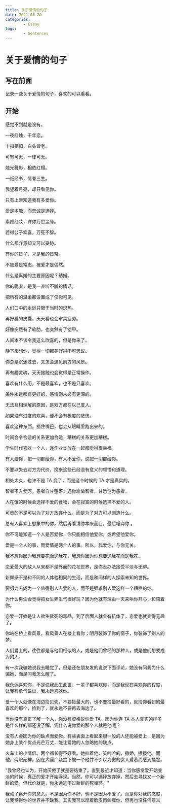 ```yaml
---
title: 关于爱情的句子
date: 2021-05-20
categories:
        - Essay
tags:
        - Sentences
---
```


# 关于爱情的句子

## 写在前面

记录一些关于爱情的句子，喜欢的可以看看。

## 开始

感觉不到就是没有。

一夜红烛，千年恋。

十指相扣，白头皆老。

可有可无，一律可无。

烛光舞影，相依红榻。

一纸经书，情眷三生。

我望着月亮，却只看见你。

只有上帝知道我有多爱你。

爱是本能，而忠诚是选择。

素颜红妆，许你万世尘缘。

若得公子欢喜，万死不辞。

什么都介意却又可以妥协。

有你的日子，才是我的日常。

不被爱是常态，被爱才是偶然。

什么是离婚的主要原因呢？结婚。

你的晚安，是我一直听不腻的情话。 

把所有的温柔都设置成了仅你可见。

人们口中的永远只限于当时的炽热。

再好看的皮囊，天天看也会审美疲劳。

好像突然有了软肋，也突然有了铠甲。

人间本不该令我这么欣喜的，但是你来了。

静下来想你，觉得一切都美好得不可思议。

你总是沉迷过去，又怎会遇见前方的风景。

再有趣灵魂，天天接触也会觉得是正常操作。

喜欢有什么用，不是最喜欢，也不是只喜欢。

条件永远都有更好的，感情则未必有更深的。

无法互相理解的原因，是双方都在以己度人。

如果没有过度的欢喜，便不会有极度的悲伤。

喜欢这种东西，捂住嘴巴，也会从眼睛里跑出来的。

时间会令合适的关系更加合适，糟糕的关系更加糟糕。

学生时代喜欢一个人，连作业本放在一起都觉得很幸福。

有人爱你，把一切都给你，有人不爱你，说把一切都给你。

不要以失去对方为代价，换来这些已经没有意义的领悟和道理。

相处太久，也许不是 TA 变了，而是这个时候的 TA 才是真实的。

智者不入爱河，愚者自甘堕落。遇你难做智者，甘愿沦为愚者。

人在饿的时候会选择不爱的食物，会在寂寞的时候选择不爱的人。

可贵的不是可以为了对方放弃什么，而是为了对方可以创造什么。

总有人喜欢上想象中的你，然后再看清你本来面目，最后唾弃你 。

你不可能知道一个人是否爱你，你只能相信他爱你，或希望他爱你。

爱是一个人的事，而爱情是两个人的事。所以，我爱你，与你无关。

我不想你因为我想要花而送我花，我想你因为你想要送我花而送我花。

恋爱最大的敌人从来都不是外面的花花世界，是你没办法接受平淡与无聊。

新鲜感不是和不同的人体验相同的生活，而是和同样的人探索未知的世界。

要努力去成为一个值得别人去爱的人，而不是强求别人爱这样一个糟糕的你。

为什么男生会觉得把女生弄生气很好玩？因为他就有理由一天来哄你开心，和陪着你。

恋爱一开始是让人欲生欲死的毒品，到了后面人就会有抗体了，恋爱也就变得无趣了。

你站在桥上看风景，看风景人在楼上看你；明月装饰了你的窗子，你装饰了别人的梦。

人们爱上的，往往都是与他们相似的人，或是他们曾经的那种人，或是他们想要成为的人。

有一次我骗她说我去睡觉了，但是还在朋友发的说说下面评论，她没有问我为什么骗她，而是问我怎么醒了。

我永远喜欢你，不是说我此生此世、一辈子都喜欢你，而是我现在喜欢你的程度，让我有勇气说出，我永远喜欢你。

爱一个人就像在海边捡贝壳，不要捡最大的，也不要捡最好看的，就捡你看到的最喜欢的那个，捡到了，就永远不要再去海边了。

当你没有真正了解一个人，你没有资格说你爱 TA。因为你连 TA 本人真实的样子是什么样的都还没了解，凭什么说你爱的那个人就是他呢？

没有人会因为你的缺点而爱你。有些表面上看起来很一般的人还能被爱上，是因为她身上某个优点光芒万丈，能让爱她的人忽略她的缺点。

火车上的小情侣。两个都长得不好看。她拉着他，笑吟吟的，撒娇，撩拨他。而他，两眼无神，因在大庭广众之下被一个他并不引以为傲的女人爱着而感到尴尬。

"我曾经也认为，开始厌倦了就是要结束了。直到最近才知道：当你感觉爱开始变淡的时候，真正的爱才开始浮现。当然，你可以选择放弃掉，然后去寻找又一个新鲜的爱。但代价就是，你永远逃不过新鲜的死循环。"

我动了离开你的念头。不是因为你不好，也不是因为不爱了。而是你对我的态度，让我觉得你的世界并不缺我。其实我可以厚着脸皮再纠缠你，但再也没任何意义
